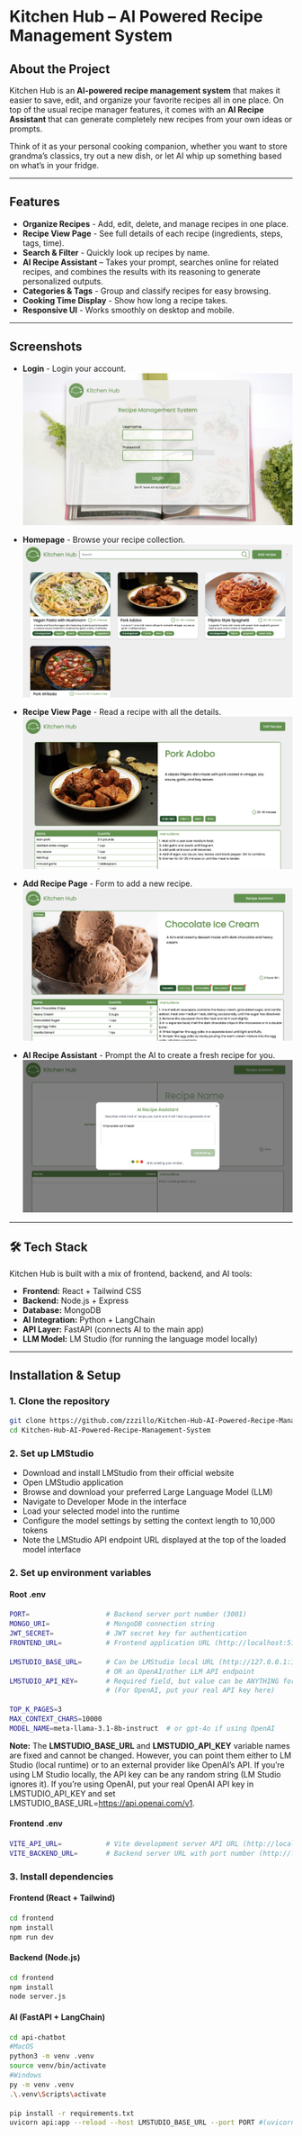 # Kitchen Hub – AI Powered Recipe Management System  

## About the Project  
Kitchen Hub is an **AI-powered recipe management system** that makes it easier to save, edit, and organize your favorite recipes all in one place. On top of the usual recipe manager features, it comes with an **AI Recipe Assistant** that can generate completely new recipes from your own ideas or prompts.  

Think of it as your personal cooking companion, whether you want to store grandma’s classics, try out a new dish, or let AI whip up something based on what’s in your fridge.  

---

## Features  

- **Organize Recipes** - Add, edit, delete, and manage recipes in one place.  
- **Recipe View Page** - See full details of each recipe (ingredients, steps, tags, time).  
- **Search & Filter** - Quickly look up recipes by name.  
- **AI Recipe Assistant** – Takes your prompt, searches online for related recipes, and combines the results with its reasoning to generate personalized outputs.  
- **Categories & Tags** - Group and classify recipes for easy browsing.  
- **Cooking Time Display** - Show how long a recipe takes.  
- **Responsive UI** - Works smoothly on desktop and mobile.  

---

## Screenshots  

- **Login** - Login your account.
![Login Page](/screenshots/login.png)

- **Homepage** - Browse your recipe collection.  
![Home Page](/screenshots/homepage.png)

- **Recipe View Page** - Read a recipe with all the details.  
![View Recipe Page](/screenshots/recipepage.png)

- **Add Recipe Page** - Form to add a new recipe.  
![Add and Edit Page](/screenshots/addeditpage.png)

- **AI Recipe Assistant** - Prompt the AI to create a fresh recipe for you.  
![Generate Recipe using AI](/screenshots/aigenerate.png)

---

## 🛠️ Tech Stack  

Kitchen Hub is built with a mix of frontend, backend, and AI tools:  

- **Frontend:** React + Tailwind CSS  
- **Backend:** Node.js + Express 
- **Database:** MongoDB  
- **AI Integration:** Python + LangChain  
- **API Layer:** FastAPI (connects AI to the main app)  
- **LLM Model:** LM Studio (for running the language model locally)  

---

## Installation & Setup  

### 1. Clone the repository  
```bash
git clone https://github.com/zzzillo/Kitchen-Hub-AI-Powered-Recipe-Management-System.git
cd Kitchen-Hub-AI-Powered-Recipe-Management-System
```

### 2. Set up LMStudio
- Download and install LMStudio from their official website
- Open LMStudio application
- Browse and download your preferred Large Language Model (LLM)
- Navigate to Developer Mode in the interface
- Load your selected model into the runtime
- Configure the model settings by setting the context length to 10,000 tokens
- Note the LMStudio API endpoint URL displayed at the top of the loaded model interface


### 2. Set up environment variables

#### Root .env
```bash
PORT=                   # Backend server port number (3001)
MONGO_URI=              # MongoDB connection string
JWT_SECRET=             # JWT secret key for authentication
FRONTEND_URL=           # Frontend application URL (http://localhost:5173)

LMSTUDIO_BASE_URL=      # Can be LMStudio local URL (http://127.0.0.1:1234/v1) 
                        # OR an OpenAI/other LLM API endpoint
LMSTUDIO_API_KEY=       # Required field, but value can be ANYTHING for LMStudio
                        # (For OpenAI, put your real API key here)

TOP_K_PAGES=3
MAX_CONTEXT_CHARS=10000
MODEL_NAME=meta-llama-3.1-8b-instruct  # or gpt-4o if using OpenAI
```

**Note:**
The **LMSTUDIO_BASE_URL** and **LMSTUDIO_API_KEY** variable names are fixed and cannot be changed.
However, you can point them either to LM Studio (local runtime) or to an external provider like OpenAI’s API.
If you’re using LM Studio locally, the API key can be any random string (LM Studio ignores it).
If you’re using OpenAI, put your real OpenAI API key in LMSTUDIO_API_KEY and set LMSTUDIO_BASE_URL=https://api.openai.com/v1.

#### Frontend .env
```bash
VITE_API_URL=           # Vite development server API URL (http://localhost:8000)
VITE_BACKEND_URL=       # Backend server URL with port number (http://localhost:3001)
```

### 3. Install dependencies
#### Frontend (React + Tailwind)
```bash
cd frontend
npm install
npm run dev
```

#### Backend (Node.js)
```bash
cd frontend
npm install
node server.js
```

#### AI (FastAPI + LangChain)
```bash
cd api-chatbot
#MacOS
python3 -m venv .venv
source venv/bin/activate
#Windows
py -m venv .venv
.\.venv\Scripts\activate

pip install -r requirements.txt
uvicorn api:app --reload --host LMSTUDIO_BASE_URL --port PORT #(uvicorn api:app --reload --host 127.0.0.1 --port 8000)

```



